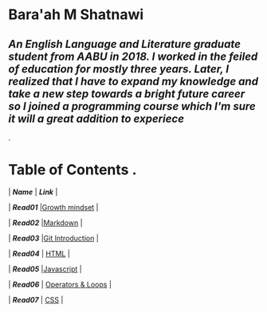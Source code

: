 # Bara'ah M Shatnawi 

***An English Language and Literature graduate student from AABU in 2018. I worked in the feiled of education for mostly three years. Later, I realized that I have to expand my knowledge and take a new step towards  a bright future  career so I joined a programming course which I'm sure it will a great addition to experiece*** 
---
 .

# Table of Contents .

| ***Name***           |  ***Link***            |



| ***Read01***           |[Growth mindset](https://baraahshatnawi.github.io/Reading-notes/Growthmindset)               |

| ***Read02***           |[Markdown](https://baraahshatnawi.github.io/Reading-notes/Markdown)               |

| ***Read03***           |[Git Introduction](https://baraahshatnawi.github.io/Reading-notes/GitIntro)               |

| ***Read04***            | [HTML](https://baraahshatnawi.github.io/Reading-notes/html)             |


| ***Read05***            |[Javascript](https://baraahshatnawi.github.io/Reading-notes/javascript) |

| ***Read06***            | [Operators & Loops](https://baraahshatnawi.github.io/Reading-notes/operatorLoop)                 |

| ***Read07***             | [CSS](https://baraahshatnawi.github.io/Reading-notes/cssfile)    |